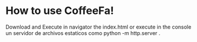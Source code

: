 # How to use CoffeeFa!

Download and Execute in navigator the index.html or execute in the console un servidor de archivos estaticos como python -m http.server <PORT>.